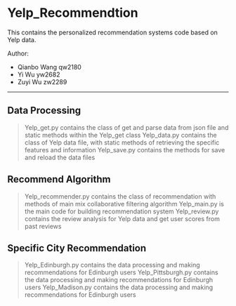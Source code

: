 # Yelp_Recommendtion
This contains the personalized recommendation systems code based on Yelp data. 

Author: 
- Qianbo Wang  qw2180
- Yi Wu  yw2682
- Zuyi Wu  zw2289
_____________________
## Data Processing
> Yelp_get.py contains the class of get and parse data from json file and static methods within the Yelp_get class
> Yelp_data.py contains the class of Yelp data file, with static methods of retrieving the specific features and information
> Yelp_save.py contains the methods for save and reload the data files 

## Recommend Algorithm
> Yelp_recommender.py contains the class of recommendation with methods of main mix collaborative filtering algorithm
> Yelp_main.py is the main code for building recommendation system
> Yelp_review.py contains the review analysis for Yelp data and get user scores from past reviews

## Specific City Recommendation
> Yelp_Edinburgh.py contains the data processing and making recommendations for Edinburgh users
> Yelp_Pittsburgh.py contains the data processing and making recommendations for Edinburgh users
> Yelp_Madison.py contains the data processing and making recommendations for Edinburgh users

